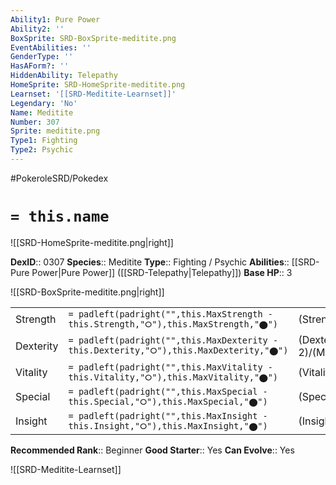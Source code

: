 ```yaml
---
Ability1: Pure Power
Ability2: ''
BoxSprite: SRD-BoxSprite-meditite.png
EventAbilities: ''
GenderType: ''
HasAForm?: ''
HiddenAbility: Telepathy
HomeSprite: SRD-HomeSprite-meditite.png
Learnset: '[[SRD-Meditite-Learnset]]'
Legendary: 'No'
Name: Meditite
Number: 307
Sprite: meditite.png
Type1: Fighting
Type2: Psychic
---
```


#PokeroleSRD/Pokedex

# `= this.name`

![[SRD-HomeSprite-meditite.png|right]]

**DexID**:: 0307
**Species**:: Meditite
**Type**:: Fighting / Psychic
**Abilities**:: [[SRD-Pure Power|Pure Power]] ([[SRD-Telepathy|Telepathy]])
**Base HP**:: 3

![[SRD-BoxSprite-meditite.png|right]]

|           |                                                                                        |                                          |
| --------- | -------------------------------------------------------------------------------------- | ---------------------------------------- |
| Strength  | `= padleft(padright("",this.MaxStrength - this.Strength,"⭘"),this.MaxStrength,"⬤")`    | (Strength::1)/(MaxStrength::3)   |
| Dexterity | `= padleft(padright("",this.MaxDexterity - this.Dexterity,"⭘"),this.MaxDexterity,"⬤")` | (Dexterity:: 2)/(MaxDexterity::4) |
| Vitality  | `= padleft(padright("",this.MaxVitality - this.Vitality,"⭘"),this.MaxVitality,"⬤")`    | (Vitality::2)/(MaxVitality::4)   |
| Special   | `= padleft(padright("",this.MaxSpecial - this.Special,"⭘"),this.MaxSpecial,"⬤")`       | (Special::1)/(MaxSpecial::3)     |
| Insight   | `= padleft(padright("",this.MaxInsight - this.Insight,"⭘"),this.MaxInsight,"⬤")`       | (Insight::2)/(MaxInsight::4)     |

**Recommended Rank**:: Beginner
**Good Starter**:: Yes
**Can Evolve**:: Yes

![[SRD-Meditite-Learnset]]